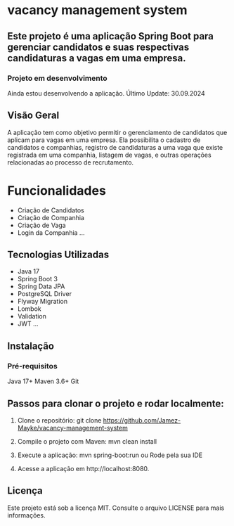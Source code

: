 # vacancy management system
## Este projeto é uma aplicação Spring Boot para gerenciar candidatos e suas respectivas candidaturas a vagas em uma empresa.

### Projeto em desenvolvimento
Ainda estou desenvolvendo a aplicação.
Último Update: 30.09.2024

## Visão Geral
A aplicação tem como objetivo permitir o gerenciamento de candidatos que aplicam para vagas em uma empresa. Ela possibilita o cadastro de candidatos e companhias, registro de candidaturas a uma vaga que existe registrada em uma companhia, listagem de vagas, e outras operações relacionadas ao processo de recrutamento.

# Funcionalidades
* Criação de Candidatos
* Criação de Companhia
* Criação de Vaga
* Login da Companhia
...

## Tecnologias Utilizadas
* Java 17
* Spring Boot 3
* Spring Data JPA
* PostgreSQL Driver
* Flyway Migration
* Lombok
* Validation
* JWT
...

## Instalação
### Pré-requisitos
Java 17+
Maven 3.6+
Git

## Passos para clonar o projeto e rodar localmente:
1. Clone o repositório:
    git clone https://github.com/Jamez-Mayke/vacancy-management-system

2. Compile o projeto com Maven:
    mvn clean install

3. Execute a aplicação:
    mvn spring-boot:run
    ou
    Rode pela sua IDE

4. Acesse a aplicação em http://localhost:8080.

## Licença
Este projeto está sob a licença MIT. Consulte o arquivo LICENSE para mais informações.